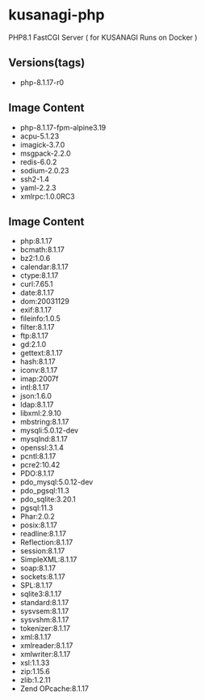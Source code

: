 # kusanagi-php
PHP8.1 FastCGI Server ( for KUSANAGI Runs on Docker )

## Versions(tags)
- php-8.1.17-r0

## Image Content
- php-8.1.17-fpm-alpine3.19
- acpu-5.1.23
- imagick-3.7.0
- msgpack-2.2.0
- redis-6.0.2
- sodium-2.0.23
- ssh2-1.4
- yaml-2.2.3
- xmlrpc:1.0.0RC3

## Image Content
- php:8.1.17
- bcmath:8.1.17
- bz2:1.0.6
- calendar:8.1.17
- ctype:8.1.17
- curl:7.65.1
- date:8.1.17
- dom:20031129
- exif:8.1.17
- fileinfo:1.0.5
- filter:8.1.17
- ftp:8.1.17
- gd:2.1.0
- gettext:8.1.17
- hash:8.1.17
- iconv:8.1.17
- imap:2007f
- intl:8.1.17
- json:1.6.0
- ldap:8.1.17
- libxml:2.9.10
- mbstring:8.1.17
- mysqli:5.0.12-dev
- mysqlnd:8.1.17
- openssl:3.1.4
- pcntl:8.1.17
- pcre2:10.42
- PDO:8.1.17
- pdo_mysql:5.0.12-dev
- pdo_pgsql:11.3
- pdo_sqlite:3.20.1
- pgsql:11.3
- Phar:2.0.2
- posix:8.1.17
- readline:8.1.17
- Reflection:8.1.17
- session:8.1.17
- SimpleXML:8.1.17
- soap:8.1.17
- sockets:8.1.17
- SPL:8.1.17
- sqlite3:8.1.17
- standard:8.1.17
- sysvsem:8.1.17
- sysvshm:8.1.17
- tokenizer:8.1.17
- xml:8.1.17
- xmlreader:8.1.17
- xmlwriter:8.1.17
- xsl:1.1.33
- zip:1.15.6
- zlib:1.2.11
- Zend OPcache:8.1.17

